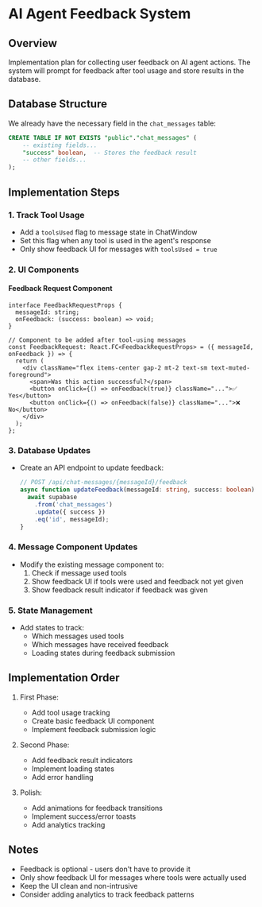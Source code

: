 # AI Agent Feedback System

## Overview
Implementation plan for collecting user feedback on AI agent actions. The system will prompt for feedback after tool usage and store results in the database.

## Database Structure
We already have the necessary field in the `chat_messages` table:
```sql
CREATE TABLE IF NOT EXISTS "public"."chat_messages" (
    -- existing fields...
    "success" boolean,  -- Stores the feedback result
    -- other fields...
);
```

## Implementation Steps

### 1. Track Tool Usage
- Add a `toolsUsed` flag to message state in ChatWindow
- Set this flag when any tool is used in the agent's response
- Only show feedback UI for messages with `toolsUsed = true`

### 2. UI Components

#### Feedback Request Component
```tsx
interface FeedbackRequestProps {
  messageId: string;
  onFeedback: (success: boolean) => void;
}

// Component to be added after tool-using messages
const FeedbackRequest: React.FC<FeedbackRequestProps> = ({ messageId, onFeedback }) => {
  return (
    <div className="flex items-center gap-2 mt-2 text-sm text-muted-foreground">
      <span>Was this action successful?</span>
      <button onClick={() => onFeedback(true)} className="...">✅ Yes</button>
      <button onClick={() => onFeedback(false)} className="...">❌ No</button>
    </div>
  );
};
```

### 3. Database Updates
- Create an API endpoint to update feedback:
  ```typescript
  // POST /api/chat-messages/{messageId}/feedback
  async function updateFeedback(messageId: string, success: boolean) {
    await supabase
      .from('chat_messages')
      .update({ success })
      .eq('id', messageId);
  }
  ```

### 4. Message Component Updates
- Modify the existing message component to:
  1. Check if message used tools
  2. Show feedback UI if tools were used and feedback not yet given
  3. Show feedback result indicator if feedback was given

### 5. State Management
- Add states to track:
  - Which messages used tools
  - Which messages have received feedback
  - Loading states during feedback submission

## Implementation Order

1. First Phase:
   - Add tool usage tracking
   - Create basic feedback UI component
   - Implement feedback submission logic

2. Second Phase:
   - Add feedback result indicators
   - Implement loading states
   - Add error handling

3. Polish:
   - Add animations for feedback transitions
   - Implement success/error toasts
   - Add analytics tracking

## Notes
- Feedback is optional - users don't have to provide it
- Only show feedback UI for messages where tools were actually used
- Keep the UI clean and non-intrusive
- Consider adding analytics to track feedback patterns 
